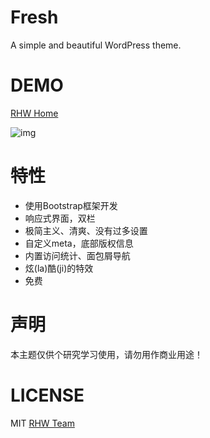 ﻿# Fresh  
A simple and beautiful WordPress theme.  

# DEMO  
[RHW Home](https://home.rhw-team.com/)  
  
![img](https://home.rhw-team.com/wp-content/uploads/theme-demo.png)  

# 特性  
- 使用Bootstrap框架开发  
- 响应式界面，双栏  
- 极简主义、清爽、没有过多设置  
- 自定义meta，底部版权信息  
- 内置访问统计、面包屑导航  
- 炫(la)酷(ji)的特效  
- 免费

# 声明  
本主题仅供个研究学习使用，请勿用作商业用途！

# LICENSE  
MIT [RHW Team](http://www.rhw-team.com/)
